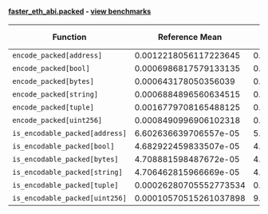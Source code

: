 #### [faster_eth_abi.packed](https://github.com/BobTheBuidler/faster-eth-abi/blob/master/faster_eth_abi/packed.py) - [view benchmarks](https://github.com/BobTheBuidler/faster-eth-abi/blob/master/benchmarks/test_packed_benchmarks.py)

| Function | Reference Mean | Faster Mean | % Change | Speedup (%) | x Faster | Faster |
|----------|---------------|-------------|----------|-------------|----------|--------|
| `encode_packed[address]` | 0.0012218056117223645 | 0.000499024863667985 | 59.16% | 144.84% | 2.45x | ✅ |
| `encode_packed[bool]` | 0.0006986817579133135 | 0.00030964609507991026 | 55.68% | 125.64% | 2.26x | ✅ |
| `encode_packed[bytes]` | 0.000643178050356039 | 0.0002949331742535305 | 54.14% | 118.08% | 2.18x | ✅ |
| `encode_packed[string]` | 0.0006884896560634515 | 0.00032358926290224185 | 53.00% | 112.77% | 2.13x | ✅ |
| `encode_packed[tuple]` | 0.0016779708165488125 | 0.0009862057352017725 | 41.23% | 70.14% | 1.70x | ✅ |
| `encode_packed[uint256]` | 0.0008490996906102318 | 0.0004380363347916079 | 48.41% | 93.84% | 1.94x | ✅ |
| `is_encodable_packed[address]` | 6.602636639706557e-05 | 5.029008226705936e-05 | 23.83% | 31.29% | 1.31x | ✅ |
| `is_encodable_packed[bool]` | 4.682922459833507e-05 | 4.4531335417097164e-05 | 4.91% | 5.16% | 1.05x | ✅ |
| `is_encodable_packed[bytes]` | 4.708881598487672e-05 | 4.766449787117443e-05 | -1.22% | -1.21% | 0.99x | ❌ |
| `is_encodable_packed[string]` | 4.706462815966669e-05 | 4.41854180060975e-05 | 6.12% | 6.52% | 1.07x | ✅ |
| `is_encodable_packed[tuple]` | 0.00026280705552773534 | 0.0002434514550880064 | 7.36% | 7.95% | 1.08x | ✅ |
| `is_encodable_packed[uint256]` | 0.00010570515261037898 | 9.868018331353514e-05 | 6.65% | 7.12% | 1.07x | ✅ |
